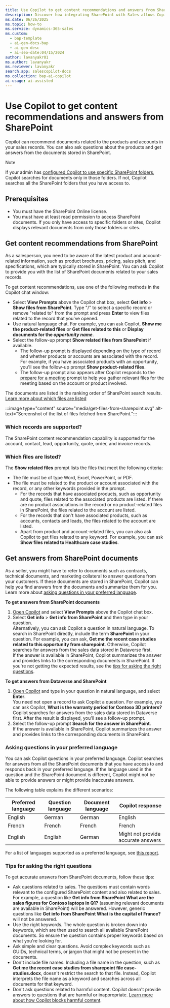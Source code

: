 ```yaml
---
title: Use Copilot to get content recommendations and answers from SharePoint
description: Discover how integrating SharePoint with Sales allows Copilot to recommend product-related documents and answer queries from stored files.
ms.date: 06/26/2025
ms.topic: how-to
ms.service: dynamics-365-sales
ms.custom:
  - bap-template
  - ai-gen-docs-bap
  - ai-gen-desc
  - ai-seo-date:04/15/2024
author: lavanyakr01
ms.author: lavanyakr
ms.reviewer: lavanyakr
search.app: salescopilot-docs
ms.collection: bap-ai-copilot
ai-usage: ai-assisted
---
```


# Use Copilot to get content recommendations and answers from SharePoint

Copilot can recommend documents related to the products and accounts in your sales records. You can also ask questions about the products and get answers from the documents stored in SharePoint.  

> [!NOTE]
> If your admin has [configured Copilot to use specific SharePoint folders](copilot-sharepoint-config.md), Copilot searches for documents only in those folders. If not, Copilot searches all the SharePoint folders that you have access to.

## Prerequisites

- You must have the SharePoint Online license.
- You must have at least read permission to access SharePoint documents. If you only have access to specific folders or sites, Copilot displays relevant documents from only those folders or sites.

<a name="copilot-content-recommendation"></a>

## Get content recommendations from SharePoint
 
As a salesperson, you need to be aware of the latest product and account-related information, such as product brochures, pricing, sales pitch, and specifications, which are typically stored in SharePoint. You can ask Copilot to provide you with the list of SharePoint documents related to your sales records.

To get content recommendations, use one of the following methods in the Copilot chat window:

- Select **View Prompts** above the Copilot chat box, select **Get info** > **Show files from SharePoint**. Type "/" to select a specific record or remove "related to" from the prompt and press **Enter** to view files related to the record that you've opened.  
- Use natural language chat. For example, you can ask Copilot, **Show me the product-related files** or **Get files related to this** or **Display documents for the *opportunity name***.  
- Select the follow-up prompt **Show related files from SharePoint** if available.  
    - The follow-up prompt is displayed depending on the type of record and whether products or accounts are associated with the record. For example, if you have associated products with an opportunity, you'll see the follow-up prompt **Show product-related files**.  
    - The follow-up prompt also appears after Copilot responds to the [prepare for a meeting](copilot-stay-ahead.md#prepare-for-upcoming-sales-appointments) prompt to help you gather relevant files for the meeting based on the account or product involved.  

The documents are listed in the ranking order of SharePoint search results. [Learn more about which files are listed](#which-files-are-listed)

:::image type="content" source="media/get-files-from-sharepoint.svg" alt-text="Screenshot of the list of files fetched from SharePoint.":::

### Which records are supported?

The SharePoint content recommendation capability is supported for the account, contact, lead, opportunity, quote, order, and invoice records.

### Which files are listed?

The **Show related files** prompt lists the files that meet the following criteria:

- The file must be of type Word, Excel, PowerPoint, or PDF. 
- The file must be related to the product or account associated with the record, or any other keywords provided in the prompt.  
    - For the records that have associated products, such as opportunity and quote, files related to the associated products are listed. If there are no product associations in the record or no product-related files in SharePoint, the files related to the account are listed.  
    - For the records that don't have associated products, such as accounts, contacts and leads, the files related to the account are listed.  
    - Apart from product and account-related files, you can also ask Copilot to get files related to any keyword. For example, you can ask **Show files related to Healthcare case studies**.

<a name="copilot-content-qa"></a>
## Get answers from SharePoint documents

As a seller, you might have to refer to documents such as contracts, technical documents, and marketing collateral to answer questions from your customers. If these documents are stored in SharePoint, Copilot can help you find answers from the documents and summarize them for you. Learn more about [asking questions in your preferred language](#asking-questions-in-your-preferred-language).


**To get answers from SharePoint documents**

1. [Open Copilot](use-sales-copilot.md#open-copilot) and select **View Prompts** above the Copilot chat box.  
1. Select **Get info** > **Get info from SharePoint** and then type in your question.  
   Alternatively, you can ask Copilot a question in natural language. To search in SharePoint directly, include the term **SharePoint** in your question. For example, you can ask, **Get me the recent case studies related to this opportunity from sharepoint**. Otherwise, Copilot searches for answers from the sales data stored in Dataverse first.  
   If the answer is available in SharePoint, Copilot summarizes the answer and provides links to the corresponding documents in SharePoint. If you're not getting the expected results, see the [tips for asking the right questions](#tips-for-asking-the-right-questions).

**To get answers from Dataverse and SharePoint**

1. [Open Copilot](use-sales-copilot.md#open-copilot) and type in your question in natural language, and select **Enter**.  
    You need not open a record to ask Copilot a question. For example, you can ask Copilot, **What is the warranty period for Contoso 3D printers?**  
    Copilot searches for answers from the sales data stored in Dataverse first. After the result is displayed, you'll see a follow-up prompt.  
1. Select the follow-up prompt **Search for the answer in SharePoint**.  
   If the answer is available in SharePoint, Copilot summarizes the answer and provides links to the corresponding documents in SharePoint.


### Asking questions in your preferred language

You can ask Copilot questions in your preferred language. Copilot searches for answers from all the SharePoint documents that you have access to and responds back in your preferred language. If the language used in the question and the SharePoint document is different, Copilot might not be able to provide answers or might provide inaccurate answers.

The following table explains the different scenarios:

| Preferred language | Question language | Document language | Copilot response |
|---|-------------------|-------------------|------------------|
| English  | German           | German          | English          |
| French  | French           | French          | French           |
| English | English           | German            | Might not provide accurate answers |

For a list of languages supported as a preferred language, see [this report](https://releaseplans.microsoft.com/availability-reports/?report=copilotfeaturereport).


### Tips for asking the right questions

To get accurate answers from SharePoint documents, follow these tips:

- Ask questions related to sales. The questions must contain words relevant to the configured SharePoint content and also related to sales. For example, a question like **Get info from SharePoint What are the sales figures for Contoso laptops in Q1?** (assuming relevant documents are available in SharePoint) will be answered. However, generic questions like **Get info from SharePoint What is the capital of France?** will not be answered.
- Use the right keywords. The whole question is broken down into keywords, which are then used to search all available SharePoint documents. So ensure the question contains proper keywords based on what you're looking for.
- Ask simple and clear questions. Avoid complex keywords such as GUIDs, technical terms, or jargon that might not be present in the documents.
- Don't include file names. Including a file name in the question, such as **Get me the recent case studies from sharepoint file case-studies.docx**, doesn't restrict the search to that file. Instead, Copilot interprets the file name as a keyword and searches across all documents for that keyword.
- Don't ask questions related to harmful content. Copilot doesn't provide answers to questions that are harmful or inappropriate. [Learn more about how Copilot blocks harmful content](/dynamics365/faqs-copilot-data-security-privacy#how-does-copilot-block-harmful-content).